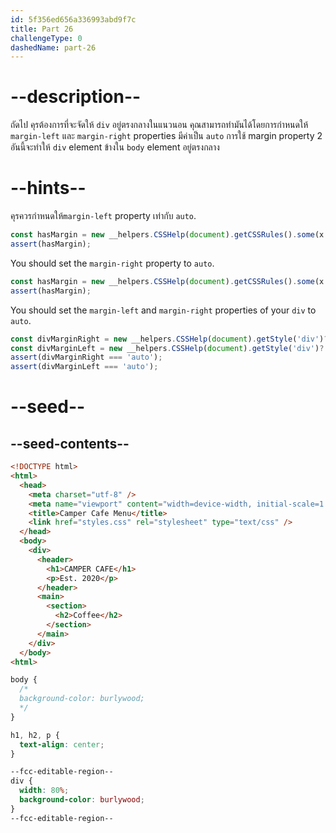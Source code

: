 ```yaml
---
id: 5f356ed656a336993abd9f7c
title: Part 26
challengeType: 0
dashedName: part-26
---
```


# --description--

ถัดไป คุรต้องการที่จะจัดให้ `div` อยู่ตรงกลางในแนวนอน
คุณสามารถทำมันได้โดยการกำหนดให้ `margin-left` และ `margin-right` properties มีค่าเป็น `auto`
การใช้ margin property 2 อันนี้จะทำให้ `div` element ข้างใน `body` element อยู่ตรงกลาง

# --hints--

คุรควรกำหนดให้`margin-left` property เท่ากับ `auto`.

```js
const hasMargin = new __helpers.CSSHelp(document).getCSSRules().some(x => x.style['margin-left'] === 'auto');
assert(hasMargin);
```

You should set the `margin-right` property to `auto`.

```js
const hasMargin = new __helpers.CSSHelp(document).getCSSRules().some(x => x.style['margin-right'] === 'auto');
assert(hasMargin);
```

You should set the `margin-left` and `margin-right` properties of your `div` to `auto`.

```js
const divMarginRight = new __helpers.CSSHelp(document).getStyle('div')?.getPropertyValue('margin-right');
const divMarginLeft = new __helpers.CSSHelp(document).getStyle('div')?.getPropertyValue('margin-left');
assert(divMarginRight === 'auto');
assert(divMarginLeft === 'auto');
```

# --seed--

## --seed-contents--

```html
<!DOCTYPE html>
<html>
  <head>
    <meta charset="utf-8" />
    <meta name="viewport" content="width=device-width, initial-scale=1.0" />
    <title>Camper Cafe Menu</title>
    <link href="styles.css" rel="stylesheet" type="text/css" />
  </head>
  <body>
    <div>
      <header>
        <h1>CAMPER CAFE</h1>
        <p>Est. 2020</p>
      </header>
      <main>
        <section>
          <h2>Coffee</h2>
        </section>
      </main>
    </div>
  </body>
<html>
```

```css
body {
  /*
  background-color: burlywood;
  */
}

h1, h2, p {
  text-align: center;
}

--fcc-editable-region--
div {
  width: 80%;
  background-color: burlywood;
}
--fcc-editable-region--
```

